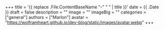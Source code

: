 +++
title = '{{ replace .File.ContentBaseName "-" " " | title }}'
date = {{ .Date }}
draft = false
description = ""
image = ""
imageBig = ""
categories = ["general"]
authors = ["Marlon"]
avatar = "https://wolframheart.github.io/dev-blog/static/images/avatar.webp"
+++
